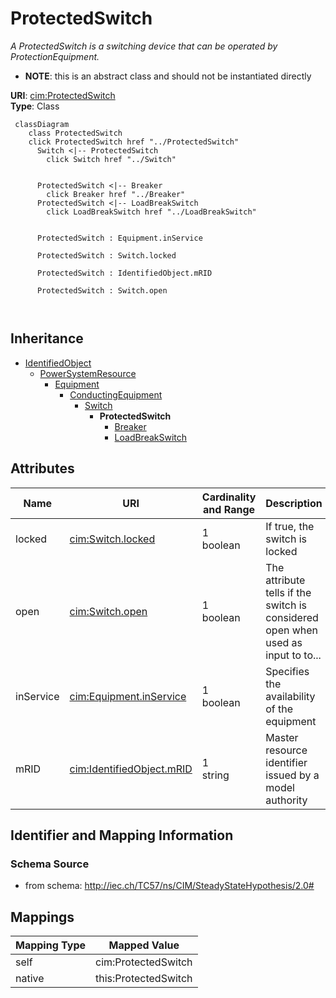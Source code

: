 # ProtectedSwitch


_A ProtectedSwitch is a switching device that can be operated by ProtectionEquipment._




* __NOTE__: this is an abstract class and should not be instantiated directly


**URI**: [cim:ProtectedSwitch](http://iec.ch/TC57/CIM100#ProtectedSwitch)<br />
**Type**: Class




```mermaid
 classDiagram
    class ProtectedSwitch
    click ProtectedSwitch href "../ProtectedSwitch"
      Switch <|-- ProtectedSwitch
        click Switch href "../Switch"
      

      ProtectedSwitch <|-- Breaker
        click Breaker href "../Breaker"
      ProtectedSwitch <|-- LoadBreakSwitch
        click LoadBreakSwitch href "../LoadBreakSwitch"
      
      
      ProtectedSwitch : Equipment.inService
        
      ProtectedSwitch : Switch.locked
        
      ProtectedSwitch : IdentifiedObject.mRID
        
      ProtectedSwitch : Switch.open
        
      
```





## Inheritance
* [IdentifiedObject](IdentifiedObject.md)
    * [PowerSystemResource](PowerSystemResource.md)
        * [Equipment](Equipment.md)
            * [ConductingEquipment](ConductingEquipment.md)
                * [Switch](Switch.md)
                    * **ProtectedSwitch**
                        * [Breaker](Breaker.md)
                        * [LoadBreakSwitch](LoadBreakSwitch.md)



## Attributes


| Name | URI | Cardinality and Range | Description | Inheritance |
| ---  | --- | --- | --- | --- |
| locked | [cim:Switch.locked](http://iec.ch/TC57/CIM100#Switch.locked) | 1 <br />  boolean  | If true, the switch is locked | [Switch](Switch.md) |
| open | [cim:Switch.open](http://iec.ch/TC57/CIM100#Switch.open) | 1 <br />  boolean  | The attribute tells if the switch is considered open when used as input to to... | [Switch](Switch.md) |
| inService | [cim:Equipment.inService](http://iec.ch/TC57/CIM100#Equipment.inService) | 1 <br />  boolean  | Specifies the availability of the equipment | [Equipment](Equipment.md) |
| mRID | [cim:IdentifiedObject.mRID](http://iec.ch/TC57/CIM100#IdentifiedObject.mRID) | 1 <br />  string  | Master resource identifier issued by a model authority | [IdentifiedObject](IdentifiedObject.md) |









## Identifier and Mapping Information







### Schema Source


* from schema: http://iec.ch/TC57/ns/CIM/SteadyStateHypothesis/2.0#





## Mappings

| Mapping Type | Mapped Value |
| ---  | ---  |
| self | cim:ProtectedSwitch |
| native | this:ProtectedSwitch |




